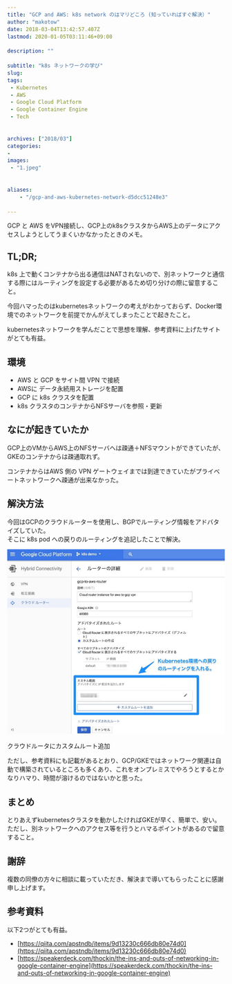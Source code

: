 ```yaml
---
title: "GCP and AWS: k8s network のはマリどころ (知っていればすぐ解決）"
author: "makotow"
date: 2018-03-04T13:42:57.407Z
lastmod: 2020-01-05T03:11:46+09:00

description: ""

subtitle: "k8s ネットワークの学び"
slug: 
tags:
 - Kubernetes
 - AWS
 - Google Cloud Platform
 - Google Container Engine
 - Tech


archives: ["2018/03"]
categories:
-
images:
 - "1.jpeg"


aliases:
    - "/gcp-and-aws-kubernetes-network-d5dcc51248e3"

---
```


GCP と AWS をVPN接続し、GCP上のk8sクラスタからAWS上のデータにアクセスしようとしてうまくいかなかったときのメモ。

## TL;DR;

k8s 上で動くコンテナから出る通信はNATされないので、別ネットワークと通信する際にはルーティングを設定する必要があるため切り分けの際に留意すること。

今回ハマったのはkubernetesネットワークの考えがわかっておらず、Docker環境でのネットワークを前提でかんがえてしまったことで起きたこと。

kubernetesネットワークを学んだことで思想を理解、参考資料に上げたサイトがとても有益。

## 環境

*   AWS と GCP をサイト間 VPN で接続
*   AWSに データ永続用ストレージを配置
*   GCP に k8s クラスタを配置
*   k8s クラスタのコンテナからNFSサーバを参照・更新

## なにが起きていたか

GCP上のVMからAWS上のNFSサーバへは疎通＋NFSマウントができていたが、GKEのコンテナからは疎通取れず。

コンテナからはAWS 側の VPN ゲートウェイまでは到達できていたがプライベートネットワークへ疎通が出来なかった。

## 解決方法

今回はGCPのクラウドルーターを使用し、BGPでルーティング情報をアドバタイズしていた。  
 そこに k8s pod への戻りのルーティングを追記したことで解決。


![クラウドルーター設定](1.jpeg)

クラウドルータにカスタムルート追加



ただし、参考資料にも記載があるとおり、GCP/GKEではネットワーク関連は自動で構築されているところも多くあり、これをオンプレミスでやろうとするとかなりハマり、時間が溶けるのではないかと思った。

## まとめ

とりあえずkubernetesクラスタを動かしたければGKEが早く、簡単で、安い。  
 ただし、別ネットワークへのアクセス等を行うとハマるポイントがあるので留意すること。

## 謝辞

複数の同僚の方々に相談に載っていただき、解決まで導いてもらったことに感謝申し上げます。

## 参考資料

以下2つがとても有益。

*   [https://qiita.com/apstndb/items/9d13230c666db80e74d0](https://qiita.com/apstndb/items/9d13230c666db80e74d0)
*   [https://speakerdeck.com/thockin/the-ins-and-outs-of-networking-in-google-container-engine](https://speakerdeck.com/thockin/the-ins-and-outs-of-networking-in-google-container-engine)
